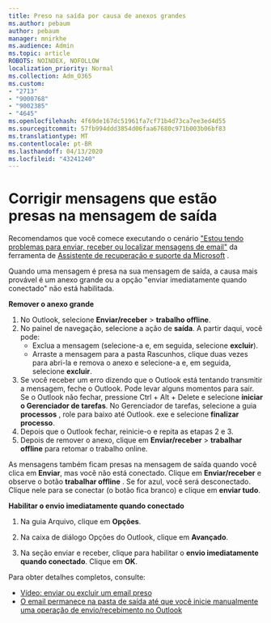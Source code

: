 ```yaml
---
title: Preso na saída por causa de anexos grandes
ms.author: pebaum
author: pebaum
manager: mnirkhe
ms.audience: Admin
ms.topic: article
ROBOTS: NOINDEX, NOFOLLOW
localization_priority: Normal
ms.collection: Adm_O365
ms.custom:
- "2713"
- "9000768"
- "9002385"
- "4645"
ms.openlocfilehash: 4f69de167dc51961fa7cf71b4d73ca7ee3ed4d55
ms.sourcegitcommit: 57fb994ddd3854d06faa67680c971b003b06bf83
ms.translationtype: MT
ms.contentlocale: pt-BR
ms.lasthandoff: 04/13/2020
ms.locfileid: "43241240"
---
```

# <a name="fix-messages-that-are-stuck-in-the-outbox"></a>Corrigir mensagens que estão presas na mensagem de saída

Recomendamos que você comece executando o cenário ["Estou tendo problemas para enviar, receber ou localizar mensagens de email"](https://aka.ms/SaRA-OutlookSendReceive) da ferramenta de [Assistente de recuperação e suporte da Microsoft](https://diagnostics.office.com/#/) .

Quando uma mensagem é presa na sua mensagem de saída, a causa mais provável é um anexo grande ou a opção "enviar imediatamente quando conectado" não está habilitada.

**Remover o anexo grande**

1. No Outlook, selecione **Enviar/receber** > **trabalho offline**. 
2. No painel de navegação, selecione a ação de **saída**. A partir daqui, você pode: 
    - Exclua a mensagem (selecione-a e, em seguida, selecione **excluir**).
    - Arraste a mensagem para a pasta Rascunhos, clique duas vezes para abri-la e remova o anexo e selecione-a e, em seguida, selecione **excluir**.
3. Se você receber um erro dizendo que o Outlook está tentando transmitir a mensagem, feche o Outlook. Pode levar alguns momentos para sair. Se o Outlook não fechar, pressione Ctrl + Alt + Delete e selecione **iniciar o Gerenciador de tarefas**. No Gerenciador de tarefas, selecione a guia **processos** , role para baixo até Outlook. exe e selecione **finalizar processo**.
4. Depois que o Outlook fechar, reinicie-o e repita as etapas 2 e 3. 
5. Depois de remover o anexo, clique em **Enviar/receber** > **trabalhar offline** para retomar o trabalho online. 

As mensagens também ficam presas na mensagem de saída quando você clica em **Enviar**, mas você não está conectado. Clique em **Enviar/receber** e observe o botão **trabalhar offline** . Se for azul, você será desconectado. Clique nele para se conectar (o botão fica branco) e clique em **enviar tudo**.
 
**Habilitar o envio imediatamente quando conectado**
 
1. Na guia Arquivo, clique em **Opções**.

2. Na caixa de diálogo Opções do Outlook, clique em **Avançado**.

3. Na seção enviar e receber, clique para habilitar o **envio imediatamente quando conectado**. Clique em **OK**.
 
Para obter detalhes completos, consulte:
- [Vídeo: enviar ou excluir um email preso](https://support.office.com/article/Video-Send-or-delete-an-email-stuck-in-your-outbox-26d5d34a-4e5f-444a-a9e8-44db04a94dec) 
- [O email permanece na pasta de saída até que você inicie manualmente uma operação de envio/recebimento no Outlook](https://support.microsoft.com/help/2797572/email-stays-in-the-outbox-folder-until-you-manually-initiate-a-send-re)
